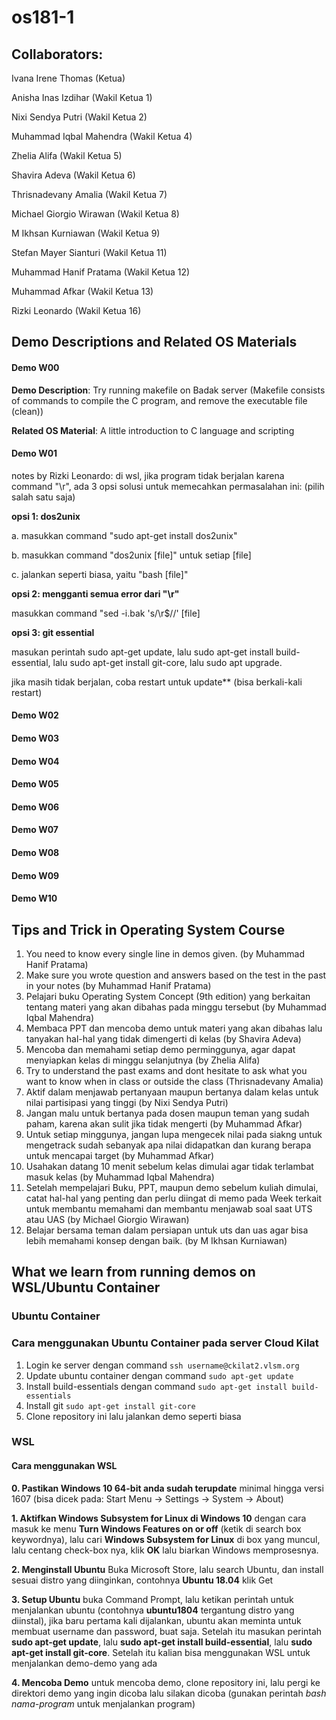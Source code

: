 # os181-1

## Collaborators:
Ivana Irene Thomas (Ketua)

Anisha Inas Izdihar (Wakil Ketua 1)

Nixi Sendya Putri (Wakil Ketua 2)

Muhammad Iqbal Mahendra (Wakil Ketua 4)

Zhelia Alifa (Wakil Ketua 5)

Shavira Adeva (Wakil Ketua 6)

Thrisnadevany Amalia (Wakil Ketua 7)

Michael Giorgio Wirawan (Wakil Ketua 8)

M Ikhsan Kurniawan (Wakil Ketua 9)

Stefan Mayer Sianturi (Wakil Ketua 11)

Muhammad Hanif Pratama (Wakil Ketua 12)

Muhammad Afkar (Wakil Ketua 13)

Rizki Leonardo (Wakil Ketua 16)

## Demo Descriptions and Related OS Materials

#### Demo W00
**Demo Description**: Try running makefile on Badak server
(Makefile consists of commands to compile the C program, and remove the executable file (clean))

**Related OS Material**: A little introduction to C language and scripting

#### Demo W01
notes by Rizki Leonardo: di wsl, jika program tidak berjalan karena command "\r", ada 3 opsi solusi untuk memecahkan permasalahan ini: (pilih salah satu saja)

**opsi 1: dos2unix**

a. masukkan command "sudo apt-get install dos2unix"

b. masukkan command "dos2unix [file]" untuk setiap [file]

c. jalankan seperti biasa, yaitu "bash [file]"

**opsi 2: mengganti semua error dari "\r"**

masukkan command "sed -i.bak 's/\r$//' [file]

**opsi 3: git essential**

masukan perintah sudo apt-get update, lalu sudo apt-get install build-essential, lalu sudo apt-get install git-core, lalu sudo apt upgrade.

jika masih tidak berjalan, coba restart untuk update** (bisa berkali-kali restart)
#### Demo W02
#### Demo W03
#### Demo W04
#### Demo W05
#### Demo W06
#### Demo W07
#### Demo W08
#### Demo W09
#### Demo W10

## Tips and Trick in Operating System Course
1. You need to know every single line in demos given. (by Muhammad Hanif Pratama)
2. Make sure you wrote question and answers based on the test in the past in your notes (by Muhammad Hanif Pratama)
3. Pelajari buku Operating System Concept (9th edition) yang berkaitan tentang materi yang akan dibahas pada minggu tersebut (by Muhammad Iqbal Mahendra)   
4. Membaca PPT dan mencoba demo untuk materi yang akan dibahas lalu tanyakan hal-hal yang tidak dimengerti di kelas (by Shavira Adeva)
5. Mencoba dan memahami setiap demo perminggunya, agar dapat menyiapkan kelas di minggu selanjutnya (by Zhelia Alifa)
6. Try to understand the past exams and dont hesitate to ask what you want to know when in class or outside the class (Thrisnadevany Amalia)
7. Aktif dalam menjawab pertanyaan maupun bertanya dalam kelas untuk nilai partisipasi yang tinggi (by Nixi Sendya Putri)
8. Jangan malu untuk bertanya pada dosen maupun teman yang sudah paham, karena akan sulit jika tidak mengerti (by Muhammad Afkar)
9. Untuk setiap minggunya, jangan lupa mengecek nilai pada siakng untuk mengetrack sudah sebanyak apa nilai didapatkan dan kurang berapa untuk mencapai target (by Muhammad Afkar)
10. Usahakan datang 10 menit sebelum kelas dimulai agar tidak terlambat masuk kelas (by Muhammad Iqbal Mahendra)
11. Setelah mempelajari Buku, PPT, maupun demo sebelum kuliah dimulai, catat hal-hal yang penting dan perlu diingat di memo pada Week terkait untuk membantu memahami dan membantu menjawab soal saat UTS atau UAS (by Michael Giorgio Wirawan)
12. Belajar bersama teman dalam persiapan untuk uts dan uas agar bisa lebih memahami konsep dengan baik. (by M Ikhsan Kurniawan)

## What we learn from running demos on WSL/Ubuntu Container

### Ubuntu Container

### Cara menggunakan Ubuntu Container pada server Cloud Kilat

1. Login ke server dengan command `ssh username@ckilat2.vlsm.org`
2. Update ubuntu container dengan command `sudo apt-get update`
3. Install build-essentials dengan command `sudo apt-get install build-essentials`
4. Install git `sudo apt-get install git-core`
5. Clone repository ini lalu jalankan demo seperti biasa

### WSL

#### Cara menggunakan WSL

**0. Pastikan Windows 10 64-bit anda sudah terupdate** minimal hingga versi 1607 (bisa dicek pada: Start Menu -> Settings -> System -> About)

**1. Aktifkan Windows Subsystem for Linux di Windows 10** dengan cara masuk ke menu **Turn Windows Features on or off** (ketik di search box keywordnya), lalu cari **Windows Subsystem for Linux** di box yang muncul, lalu centang check-box nya, klik **OK** lalu biarkan Windows memprosesnya. 

**2. Menginstall Ubuntu** Buka Microsoft Store, lalu search Ubuntu, dan install sesuai distro yang diinginkan, contohnya **Ubuntu 18.04** klik Get

**3. Setup Ubuntu** buka Command Prompt, lalu ketikan perintah untuk menjalankan ubuntu (contohnya **ubuntu1804** tergantung distro yang diinstal), jika baru pertama kali dijalankan, ubuntu akan meminta untuk membuat username dan password, buat saja. Setelah itu masukan perintah **sudo apt-get update**, lalu **sudo apt-get install build-essential**, lalu **sudo apt-get install git-core**. Setelah itu kalian bisa menggunakan WSL untuk menjalankan demo-demo yang ada

**4. Mencoba Demo** untuk mencoba demo, clone repository ini, lalu pergi ke direktori demo yang ingin dicoba lalu silakan dicoba (gunakan perintah *bash nama-program* untuk menjalankan program)

